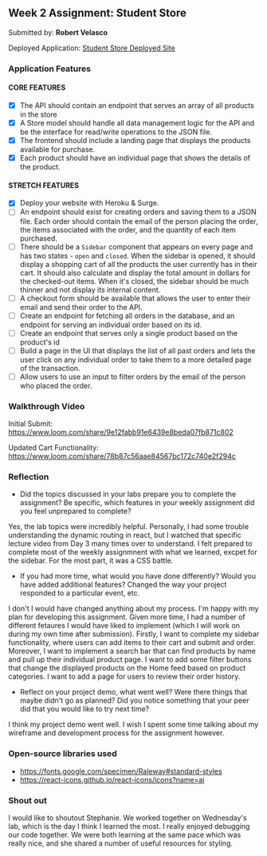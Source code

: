 ## Week 2 Assignment: Student Store

Submitted by: **Robert Velasco**

Deployed Application: [Student Store Deployed Site](https://glib-reading.surge.sh/#)

### Application Features

#### CORE FEATURES

- [x] The API should contain an endpoint that serves an array of all products in the store
- [x] A Store model should handle all data management logic for the API and be the interface for read/write operations to the JSON file.
- [x] The frontend should include a landing page that displays the products available for purchase.
- [x] Each product should have an individual page that shows the details of the product.

#### STRETCH FEATURES

- [x] Deploy your website with Heroku & Surge. 
- [ ] An endpoint should exist for creating orders and saving them to a JSON file. Each order should contain the email of the person placing the order, the items associated with the order, and the quantity of each item purchased.
- [ ] There should be a `Sidebar` component that appears on every page and has two states - `open` and `closed`. When the sidebar is opened, it should display a shopping cart of all the products the user currently has in their cart. It should also calculate and display the total amount in dollars for the checked-out items. When it's closed, the sidebar should be much thinner and not display its internal content.
- [ ] A checkout form should be available that allows the user to enter their email and send their order to the API.
- [ ] Create an endpoint for fetching all orders in the database, and an endpoint for serving an individual order based on its id.
- [ ] Create an endpoint that serves only a single product based on the product's id
- [ ] Build a page in the UI that displays the list of all past orders and lets the user click on any individual order to take them to a more detailed page of the transaction.
- [ ] Allow users to use an input to filter orders by the email of the person who placed the order.

### Walkthrough Video

Initial Submit:
https://www.loom.com/share/9e12fabb91e6439e8beda07fb871c802

Updated Cart Functionality:
https://www.loom.com/share/78b87c56aae84567bc172c740e2f294c

### Reflection

* Did the topics discussed in your labs prepare you to complete the assignment? Be specific, which features in your weekly assignment did you feel unprepared to complete?

Yes, the lab topics were incredibly helpful. Personally, I had some trouble understanding the dynamic routing in react, but I watched that specific lecture video from Day 3
many times over to understand. I felt prepared to complete most of the weekly assignmnent with what we learned, excpet for the sidebar. For the most part, it was a CSS battle.

* If you had more time, what would you have done differently? Would you have added additional features? Changed the way your project responded to a particular event, etc.
  
I don't I would have changed anything about my process. I'm happy with my plan for developing this assignment. 
Given more time, I had a number of different fetaures I would have liked to implement (which I will work on during my own time after submission). 
Firstly, I want to complete my sidebar functionality, where users can add items to their cart and submit and order.
Moreover, I want to implement a search bar that can find products by name and pull up their individual product page.
I want to add some filter buttons that change the displayed products on the Home feed based on product categories. 
I want to add a page for users to review their order history.

* Reflect on your project demo, what went well? Were there things that maybe didn't go as planned? Did you notice something that your peer did that you would like to try next time?

I think my project demo went well. I wish I spent some time talking about my wireframe and development process for the assignment however.

### Open-source libraries used

- https://fonts.google.com/specimen/Raleway#standard-styles
- https://react-icons.github.io/react-icons/icons?name=ai

### Shout out

I would like to shoutout Stephanie. We worked together on Wednesday's lab, which is the day I think I learned the most. I really enjoyed debugging our code together.
We were both learning at the same pace which was really nice, and she shared a number of useful resources for styling.
